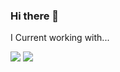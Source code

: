 ### Hi there 👋

I Current working with...


<a href="https://developer.android.com" target="_blank"><img src="https://img.shields.io/badge/Android-3DDC84?style=flat-square&logo=Android&logoColor=white"/></a>
<a href="https://developer.android.com" target="_blank"><img src="https://img.shields.io/badge/Kotlin-7F52FF?style=flat-square&logo=Android&logoColor=white"/></a>
